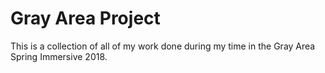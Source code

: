 # Gray Area Project
This is a collection of all of my work done during my time in the Gray Area Spring Immersive 2018.
